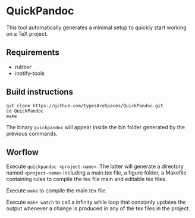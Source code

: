 # QuickPandoc

This tool automatically generates a minimal 
setup to quickly start working on a TeX project.

## Requirements

- rubber 
- inotify-tools

## Build instructions

```
git clone https://github.com/typesAreSpaces/QuickPandoc.git
cd QuickPandoc
make
```

The binary `quickpandoc` will appear inside the bin folder
generated by the previous commands.

## Worflow

Execute `quickpandoc <project-name>`. The latter will generate
a directory named `<project-name>` including a main.tex
file, a figure folder, a Makefile containing rules to compile
the tex file main and editable tex files.

Execute `make` to compile the main.tex file.

Execute `make watch` to call a infinity while loop that
constanly updates the output whenever a change is produced
in any of the tex files in the project.
 

